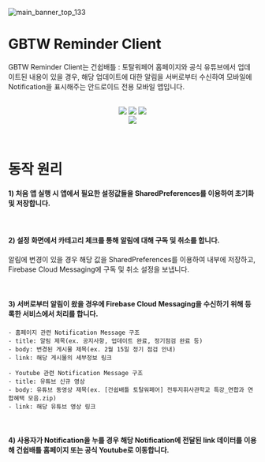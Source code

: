 ![main_banner_top_133](https://user-images.githubusercontent.com/17138123/230913056-9f8285b3-25c3-4c34-9b7b-94254f8a0b27.png)

# GBTW Reminder Client

GBTW Reminder Client는 건쉽배틀 : 토탈워페어 홈페이지와 공식 유튜브에서 업데이트된 내용이 있을 경우, 해당 업데이트에 대한 알림을 서버로부터 수신하여 모바일에 Notification을 표시해주는 안드로이드 전용 모바일 앱입니다.
<br><br>

<p align="center">
  <img src="https://img.shields.io/badge/Android-3DDC84?style=flat-square&logo=android&logoColor=white"/>
  <img src="https://img.shields.io/badge/java-007396?style=flat-square&logo=java&logoColor=white"/>
  <img src="https://img.shields.io/badge/Firebase Cloud Messaging-FFCA28?style=flat-square&logo=firebase&logoColor=black"/>
  <br>
  <a href = "https://github.com/ILoveGameCoding/GBTW-Reminder-Server"><img src="https://img.shields.io/badge/SERVER REPO-GBTW REMINDER SERVER-informatoinal?style=for-the-badge"/></a>
  <br>
</p>

<br>

# 동작 원리
#### 1) 처음 앱 실행 시 앱에서 필요한 설정값들을 SharedPreferences를 이용하여 초기화 및 저장합니다.

<br>

#### 2) 설정 화면에서 카테고리 체크를 통해 알림에 대해 구독 및 취소를 합니다.
알림에 변경이 있을 경우 해당 값을 SharedPreferences를 이용하여 내부에 저장하고, Firebase Cloud Messaging에 구독 및 취소 설정을 보냅니다.
 
<br>

#### 3) 서버로부터 알림이 왔을 경우에 Firebase Cloud Messaging을 수신하기 위해 등록한 서비스에서 처리를 합니다.
```
- 홈페이지 관련 Notification Message 구조
- title: 알림 제목(ex. 공지사항, 업데이트 완료, 정기점검 완료 등)
- body: 변경된 게시물 제목(ex. 2월 15일 정기 점검 안내)
- link: 해당 게시물의 세부정보 링크

- Youtube 관련 Notification Message 구조
- title: 유튜브 신규 영상
- body: 유튜브 동영상 제목(ex. [건쉽배틀 토탈워페어] 전투지휘사관학교 특강_연합과 연합혜택 모음.zip)
- link: 해당 유튜브 영상 링크
```

<br>

#### 4) 사용자가 Notification을 누를 경우 해당 Notification에 전달된 link 데이터를 이용해 건쉽배틀 홈페이지 또는 공식 Youtube로 이동합니다.
<br>
